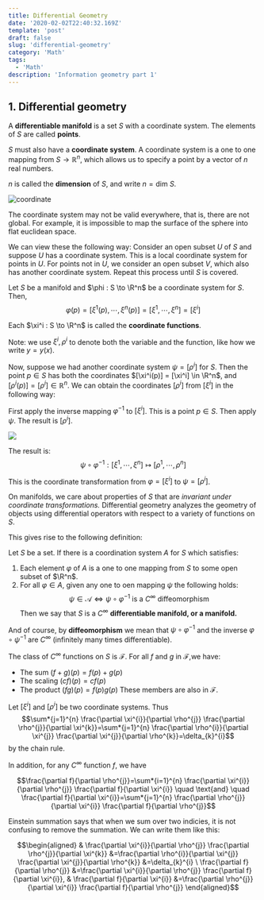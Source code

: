 ```yaml
---
title: Differential Geometry
date: '2020-02-02T22:40:32.169Z'
template: 'post'
draft: false
slug: 'differential-geometry'
category: 'Math'
tags:
  - 'Math'
description: 'Information geometry part 1'
---
```


## 1. Differential geometry

A **differentiable manifold** is a set $S$ with a coordinate system. The elements of $S$ are called **points**.

$S$ must also have a **coordinate system**. A coordinate system is a one to one mapping from $S \to \mathbb{R}^n$, which allows us to specify a point by a vector of $n$ real numbers.

$n$ is called the **dimension** of $S$, and write $n = \text{dim }S$.

![coordinate](https://cdn.mathpix.com/snip/images/YkivCUuLsNhXM7qGYv0-MjBCl_11ZlagxUNZodeRuX8.original.fullsize.png 'coordinate')

The coordinate system may not be valid everywhere, that is, there are not global. For example, it is impossible to map the surface of the sphere into flat euclidean space.

We can view these the following way: Consider an open subset $U$ of $S$ and suppose $U$ has a coordinate system. This is a local coordinate system for points in $U$. For points not in $U$, we consider an open subset $V$, which also has another coordinate system. Repeat this process until $S$ is covered.

Let $S$ be a manifold and $\phi : S \to \R^n$ be a coordinate system for $S$. Then, $$\varphi(p)=\left[\xi^{1}(p), \cdots, \xi^{n}(p)\right]=\left[\xi^{1}, \cdots, \xi^{n}\right] = [\xi^i]$$

Each $\xi^i : S \to \R^n$ is called the **coordinate functions**.

Note: we use $\xi^i, \rho^i$ to denote both the variable and the function, like how we write $y = y(x)$.

Now, suppose we had another coordinate system $\psi = [\rho^i]$ for $S$. Then the point $p \in S$ has both the coordinates $[\xi^i(p)] = [\xi^i] \in \R^n$, and $\left[\rho^{i}(p)\right]=\left[\rho^{i}\right] \in \mathbb{R}^{n}$. We can obtain the coordinates $[\rho^i]$ from $[\xi^i]$ in the following way:

First apply the inverse mapping $\varphi^{-1}$ to $[\xi^i]$. This is a point $p \in S$. Then apply $\psi$. The result is $[\rho^i]$.

![](https://cdn.mathpix.com/snip/images/w69fTMZ2qKk16_2V_IzGrf9kvutRKHjybfXP8m42fRI.original.fullsize.png)

The result is: $$\psi \circ \varphi^{-1}:\left[\xi^{1}, \cdots, \xi^{n}\right] \mapsto\left[\rho^{1}, \cdots, \rho^{n}\right]$$

This is the coordinate transformation from $\varphi=\left[\xi^{i}\right]$ to $\psi=\left[\rho^{i}\right]$.

On manifolds, we care about properties of $S$ that are _invariant under coordinate transformations._ Differential geometry analyzes the geometry of objects using differential operators with respect to a variety of functions on $S$.

This gives rise to the following definition:

Let $S$ be a set. If there is a coordination system $A$ for $S$ which satisfies:

1. Each element $\varphi$ of $A$ is a one to one mapping from $S$ to some open subset of $\R^n$.
2. For all $\varphi \in A$, given any one to oen mapping $\psi$ the following holds: $$ \psi \in \mathcal{A} \Longleftrightarrow \psi \circ \varphi^{-1} \text { is a } C^{\infty} \text { diffeomorphism }$$
   Then we say that $S$ is a $C^\infty$ **differentiable manifold, or a manifold.**

And of course, by **diffeomorphism** we mean that $\psi \circ \varphi^{-1}$ and the inverse $\varphi \circ \psi^{-1}$ are $C^\infty$ (infinitely many times differentiable).

The class of $C^\infty$ functions on $S$ is $\mathcal{F}$. For all $f$ and $g$ in $\mathcal{F}$,we have:

- The sum $(f+g)(p) = f(p) + g(p)$
- The scaling $(cf)(p) = cf(p)$
- The product $(fg)(p) = f(p) g(p)$ These members are also in $\mathcal{F}$.

Let $[\xi^i]$ and $[\rho^i]$ be two coordinate systems. Thus $$\sum*{j=1}^{n} \frac{\partial \xi^{i}}{\partial \rho^{j}} \frac{\partial \rho^{j}}{\partial \xi^{k}}=\sum*{j=1}^{n} \frac{\partial \rho^{i}}{\partial \xi^{j}} \frac{\partial \xi^{j}}{\partial \rho^{k}}=\delta_{k}^{i}$$ by the chain rule.

In addition, for any $C^\infty$ function $f$, we have

$$\frac{\partial f}{\partial \rho^{j}}=\sum*{i=1}^{n} \frac{\partial \xi^{i}}{\partial \rho^{j}} \frac{\partial f}{\partial \xi^{i}} \quad \text{and} \quad \frac{\partial f}{\partial \xi^{i}}=\sum*{j=1}^{n} \frac{\partial \rho^{j}}{\partial \xi^{i}} \frac{\partial f}{\partial \rho^{j}}$$

Einstein summation says that when we sum over two indicies, it is not confusing to remove the summation. We can write them like this:

$$\begin{aligned} & \frac{\partial \xi^{i}}{\partial \rho^{j}} \frac{\partial \rho^{j}}{\partial \xi^{k}} &=\frac{\partial \rho^{i}}{\partial \xi^{j}} \frac{\partial \xi^{j}}{\partial \rho^{k}} &=\delta_{k}^{i} \ \frac{\partial f}{\partial \rho^{j}} &=\frac{\partial \xi^{i}}{\partial \rho^{j}} \frac{\partial f}{\partial \xi^{i}}, & \frac{\partial f}{\partial \xi^{i}} &=\frac{\partial \rho^{j}}{\partial \xi^{i}} \frac{\partial f}{\partial \rho^{j}} \end{aligned}$$
